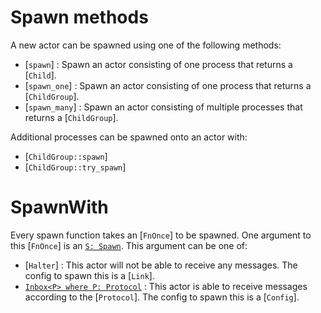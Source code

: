 # Spawn methods
A new actor can be spawned using one of the following methods:
- [`spawn`] : Spawn an actor consisting of one process that returns a [`Child`].
- [`spawn_one`] : Spawn an actor consisting of one process that returns a [`ChildGroup`].
- [`spawn_many`] : Spawn an actor consisting of multiple processes that returns a [`ChildGroup`].

Additional processes can be spawned onto an actor with:
- [`ChildGroup::spawn`]
- [`ChildGroup::try_spawn`]

# SpawnWith
Every spawn function takes an [`FnOnce`] to be spawned. One argument to this [`FnOnce`] is an [`S: Spawn`](Spawn). This argument can be one of:
- [`Halter`] : This actor will not be able to receive any messages. The config to spawn this is a [`Link`].
- [`Inbox<P> where P: Protocol`](Inbox) : This actor is able to receive messages according to the [`Protocol`]. The config to spawn this is a [`Config`].